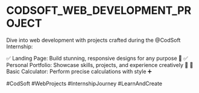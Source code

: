 # CODSOFT_WEB_DEVELOPMENT_PROJECT
Dive into web development with projects crafted during the @CodSoft Internship:

✅ Landing Page: Build stunning, responsive designs for any purpose 🌟
✅ Personal Portfolio: Showcase skills, projects, and experience creatively 💼
🧮 Basic Calculator: Perform precise calculations with style ➕

#CodSoft #WebProjects #InternshipJourney #LearnAndCreate
